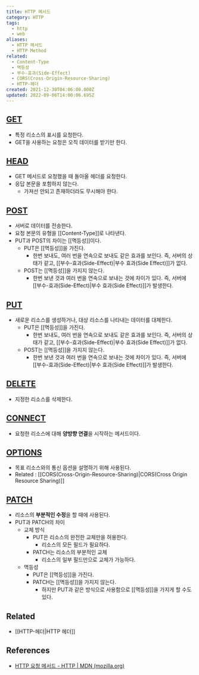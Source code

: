 ```yaml
---
title: HTTP 메서드
category: HTTP
tags:
  - http
  - web
aliases:
  - HTTP 메서드
  - HTTP Method
related:
  - Content-Type
  - 멱등성
  - 부수-효과(Side-Effect)
  - CORS(Cross-Origin-Resource-Sharing)
  - HTTP-헤더
created: 2021-12-30T04:06:00.000Z
updated: 2022-09-06T14:00:06.695Z
---
```


<Metadata />

## [GET](https://developer.mozilla.org/ko/docs/Web/HTTP/Methods/GET)

- 특정 리소스의 표시를 요청한다.
- GET을 사용하는 요청은 오직 데이터를 받기만 한다.

## [HEAD](https://developer.mozilla.org/ko/docs/Web/HTTP/Methods/HEAD)

- GET 메서드로 요청했을 때 돌아올 헤더를 요청한다.
- 응답 본문을 포함하지 않는다.
  - 가져선 안되고 존재하더라도 무시해야 한다.

## [POST](https://developer.mozilla.org/ko/docs/Web/HTTP/Methods/POST)

- 서버로 데이터를 전송한다.
- 요청 본문의 유형을 [[Content-Type]]로 나타낸다.
- PUT과 POST의 차이는 [[멱등성]]이다.
  - PUT은 [[멱등성]]을 가진다.
    - 한번 보내도, 여러 번을 연속으로 보내도 같은 효과를 보인다. 즉, 서버의 상태가 같고, [[부수-효과(Side-Effect)|부수 효과(Side Effect)]]가 없다.
  - POST는 [[멱등성]]을 가지지 않는다.
    - 한번 보낸 것과 여러 번을 연속으로 보내는 것에 차이가 있다. 즉, 서버에 [[부수-효과(Side-Effect)|부수 효과(Side Effect)]]가 발생한다.

## [PUT](https://developer.mozilla.org/ko/docs/Web/HTTP/Methods/PUT)

- 새로운 리소스를 생성하거나, 대상 리소스를 나타내는 데이터를 대체한다.
  - PUT은 [[멱등성]]을 가진다.
    - 한번 보내도, 여러 번을 연속으로 보내도 같은 효과를 보인다. 즉, 서버의 상태가 같고, [[부수-효과(Side-Effect)|부수 효과(Side Effect)]]가 없다.
  - POST는 [[멱등성]]을 가지지 않는다.
    - 한번 보낸 것과 여러 번을 연속으로 보내는 것에 차이가 있다. 즉, 서버에 [[부수-효과(Side-Effect)|부수 효과(Side Effect)]]가 발생한다.

## [DELETE](https://developer.mozilla.org/ko/docs/Web/HTTP/Methods/DELETE)

- 지정한 리소스를 삭제한다.

## [CONNECT](https://developer.mozilla.org/ko/docs/Web/HTTP/Methods/CONNECT)

- 요청한 리소스에 대해 **양방향 연결**을 시작하는 메서드이다.

## [OPTIONS](https://developer.mozilla.org/ko/docs/Web/HTTP/Methods/OPTIONS)

- 목표 리소스와의 통신 옵션을 설명하기 위해 사용된다.
- Related : [[CORS(Cross-Origin-Resource-Sharing)|CORS(Cross Origin Resource Sharing)]]

## [PATCH](https://developer.mozilla.org/ko/docs/Web/HTTP/Methods/PATCH)

- 리소스의 **부분적인 수정**을 할 때에 사용된다.
- PUT과 PATCH의 차이
  - 교체 방식
    - PUT은 리소스의 완전한 교체만을 허용한다.
      - 리소스의 모든 필드가 필요하다.
    - PATCH는 리소스의 부분적인 교체
      - 리소스의 일부 필드만으로 교체가 가능하다.
  - 멱등성
    - PUT은 [[멱등성]]을 가진다.
    - PATCH는 [[멱등성]]을 가지지 않는다.
      - 하지만 PUT과 같은 방식으로 사용함으로 [[멱등성]]을 가지게 할 수도 있다.

## Related

- [[HTTP-헤더|HTTP 헤더]]

## References

- [HTTP 요청 메서드 - HTTP | MDN (mozilla.org)](https://developer.mozilla.org/ko/docs/Web/HTTP/Methods)
